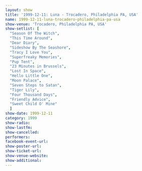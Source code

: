 ```yaml
---
layout: show
title: '1999-12-11: Luna - Trocadero, Philadelphia PA, USA'
name: 1999-12-11-luna-trocadero-philadelphia-pa-usa
show-venue: 'Trocadero, Philadelphia PA, USA'
show-setlist: [
  "Season Of The Witch",
  "This Time Around",
  "Dear Diary",
  "Sideshow By The Seashore",
  "Tracy I Love You",
  "Superfreaky Memories",
  "Pup Tent",
  "23 Minutes in Brussels",
  "Lost In Space",
  "Hello Little One",
  "Moon Palace",
  "Seven Steps to Satan",
  "Tiger Lily",
  "Four Thousand Days",
  "Friendly Advice",
  "Sweet Child O' Mine"
  ]
show-date: 1999-12-11
category: 1999
show-radio: 
show-lastfm: 
show-cancelled: 
performers: 
facebook-event-url: 
show-poster-url: 
show-ticket-url: 
show-venue-website: 
show-additional: 
---
```


